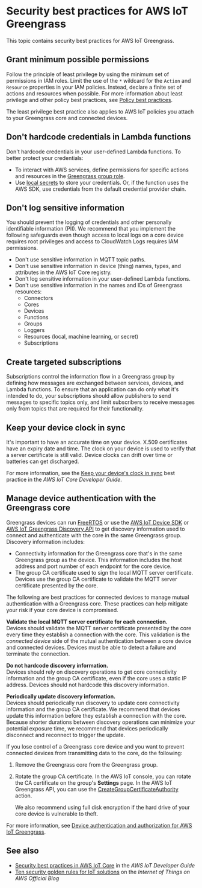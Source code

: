 # Security best practices for AWS IoT Greengrass<a name="security-best-practices"></a>

This topic contains security best practices for AWS IoT Greengrass\.

## Grant minimum possible permissions<a name="least-privilege"></a>

Follow the principle of least privilege by using the minimum set of permissions in IAM roles\. Limit the use of the `*` wildcard for the `Action` and `Resource` properties in your IAM policies\. Instead, declare a finite set of actions and resources when possible\. For more information about least privilege and other policy best practices, see [Policy best practices](security_iam_id-based-policy-examples.md#security_iam_service-with-iam-policy-best-practices)\.

The least privilege best practice also applies to AWS IoT policies you attach to your Greengrass core and connected devices\.

## Don't hardcode credentials in Lambda functions<a name="no-hardcoded-credentials"></a>

Don't hardcode credentials in your user\-defined Lambda functions\. To better protect your credentials:
+ To interact with AWS services, define permissions for specific actions and resources in the [Greengrass group role](group-role.md)\.
+ Use [local secrets](secrets.md) to store your credentials\. Or, if the function uses the AWS SDK, use credentials from the default credential provider chain\.

## Don't log sensitive information<a name="protect-pii"></a>

You should prevent the logging of credentials and other personally identifiable information \(PII\)\. We recommend that you implement the following safeguards even though access to local logs on a core device requires root privileges and access to CloudWatch Logs requires IAM permissions\.
+ Don't use sensitive information in MQTT topic paths\.
+ Don't use sensitive information in device \(thing\) names, types, and attributes in the AWS IoT Core registry\.
+ Don't log sensitive information in your user\-defined Lambda functions\.
+ Don't use sensitive information in the names and IDs of Greengrass resources:
  + Connectors
  + Cores
  + Devices
  + Functions
  + Groups
  + Loggers
  + Resources \(local, machine learning, or secret\)
  + Subscriptions

## Create targeted subscriptions<a name="targeted-subscriptions"></a>

Subscriptions control the information flow in a Greengrass group by defining how messages are exchanged between services, devices, and Lambda functions\. To ensure that an application can do only what it's intended to do, your subscriptions should allow publishers to send messages to specific topics only, and limit subscribers to receive messages only from topics that are required for their functionality\.

## Keep your device clock in sync<a name="device-clock"></a>

It's important to have an accurate time on your device\. X\.509 certificates have an expiry date and time\. The clock on your device is used to verify that a server certificate is still valid\. Device clocks can drift over time or batteries can get discharged\.

For more information, see the [ Keep your device's clock in sync](https://docs.aws.amazon.com/iot/latest/developerguide/security-best-practices.html#device-clock) best practice in the *AWS IoT Core Developer Guide*\.

## Manage device authentication with the Greengrass core<a name="manage-device-authentication-with-core"></a>

<a name="gg-device-discovery"></a>Greengrass devices can run [FreeRTOS](https://docs.aws.amazon.com/freertos/latest/userguide/freertos-lib-gg-connectivity.html) or use the [AWS IoT Device SDK](what-is-gg.md#iot-device-sdk) or [ AWS IoT Greengrass Discovery API](gg-discover-api.md) to get discovery information used to connect and authenticate with the core in the same Greengrass group\. Discovery information includes:
+ Connectivity information for the Greengrass core that's in the same Greengrass group as the device\. This information includes the host address and port number of each endpoint for the core device\.
+ The group CA certificate used to sign the local MQTT server certificate\. Devices use the group CA certificate to validate the MQTT server certificate presented by the core\.

The following are best practices for connected devices to manage mutual authentication with a Greengrass core\. These practices can help mitigate your risk if your core device is compromised\.

**Validate the local MQTT server certificate for each connection\.**  
Devices should validate the MQTT server certificate presented by the core every time they establish a connection with the core\. This validation is the *connected device* side of the mutual authentication between a core device and connected devices\. Devices must be able to detect a failure and terminate the connection\.

**Do not hardcode discovery information\.**  
Devices should rely on discovery operations to get core connectivity information and the group CA certificate, even if the core uses a static IP address\. Devices should not hardcode this discovery information\.

**Periodically update discovery information\.**  
Devices should periodically run discovery to update core connectivity information and the group CA certificate\. We recommend that devices update this information before they establish a connection with the core\. Because shorter durations between discovery operations can minimize your potential exposure time, we recommend that devices periodically disconnect and reconnect to trigger the update\.

If you lose control of a Greengrass core device and you want to prevent connected devices from transmitting data to the core, do the following:<a name="make-devices-distrust-core"></a>

1. Remove the Greengrass core from the Greengrass group\.

1. Rotate the group CA certificate\. In the AWS IoT console, you can rotate the CA certificate on the group's **Settings** page\. In the AWS IoT Greengrass API, you can use the [CreateGroupCertificateAuthority](https://docs.aws.amazon.com/greengrass/latest/apireference/creategroupcertificateauthority-post.html) action\.

   We also recommend using full disk encryption if the hard drive of your core device is vulnerable to theft\.

For more information, see [Device authentication and authorization for AWS IoT Greengrass](device-auth.md)\.

## See also<a name="security-best-practices-see-also"></a>
+ [Security best practices in AWS IoT Core](https://docs.aws.amazon.com/iot/latest/developerguide/security-best-practices.html) in the *AWS IoT Developer Guide*
+ [ Ten security golden rules for IoT solutions](https://aws.amazon.com/blogs/iot/ten-security-golden-rules-for-iot-solutions/) on the *Internet of Things on AWS Official Blog*